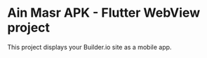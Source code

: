 # Ain Masr APK - Flutter WebView project
This project displays your Builder.io site as a mobile app.